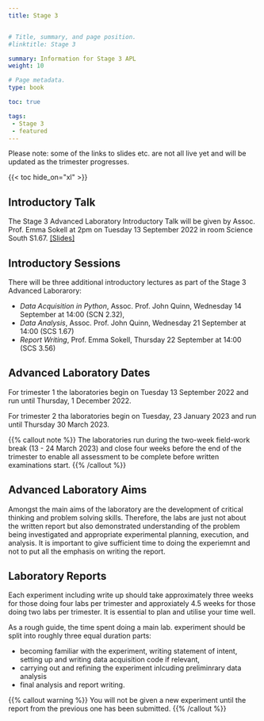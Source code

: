 ```yaml
---
title: Stage 3


# Title, summary, and page position.
#linktitle: Stage 3

summary: Information for Stage 3 APL
weight: 10

# Page metadata.
type: book

toc: true

tags:
 - Stage 3
 - featured
---
```


Please note: some of the links to slides etc. are not all live yet and will be updated as the trimester progresses.

{{< toc hide_on="xl" >}}

## Introductory Talk

The Stage 3 Advanced Laboratory Introductory Talk will be given by
Assoc. Prof. Emma Sokell at 2pm on Tuesday 13 September 2022 in
room Science South S1.67. [[Slides]](https://physicslabs.ucd.ie/~apl/labs_master/docs/2022/S3Intro/Stage3_Lab_Intro2223.pdf)


## Introductory Sessions

There will be three additional introductory lectures as part of the Stage 3 Advanced Laborarory:
* _Data Acquisition in Python_, Assoc. Prof. John Quinn, Wednesday 14 September at 14:00 (SCN 2.32),
* _Data Analysis_, Assoc. Prof. John Quinn, Wednesday 21 September at 14:00 (SCS 1.67)
* _Report Writing_, Prof. Emma Sokell, Thursday 22 September at 14:00 (SCS 3.56)

## Advanced Laboratory Dates

For trimester 1 the laboratories begin on Tuesday 13 September 2022 and
run until Thursday, 1 December 2022.

For trimester 2 tha laboratories begin on Tuesday, 23 January 2023 and
run until Thursday 30 March 2023.

{{% callout note %}}
The laboratories run during the two-week field-work break (13 - 24 March 2023) and close four weeks before the end of the trimester to enable all assessment to be complete before written examinations start.
{{% /callout %}}

## Advanced Laboratory Aims

Amongst the main aims of the laboratory are the development of
critical thinking and problem solving skills. Therefore, the labs are
just not about the written report but also demonstrated
understanding of the problem being investigated and appropriate
experimental planning, execution, and analysis. It is important to
give sufficient time to doing the experiemnt and not to put all the
emphasis on writing the report.


## Laboratory Reports
Each experiment including write up should take approximately three weeks for those doing four labs per trimester and approxiately  4.5 weeks for those doing two labs per trimester.
It is essential to plan and utilise your time well.

As a rough guide, the time spent doing a main lab. experiment should be split into roughly three equal duration parts:
*  becoming familiar with the experiment, writing statement of intent, setting up and writing data acquisition code if relevant,
* carrying out and refining the experiment inlcuding  preliminrary data analysis
* final analysis and report writing.



{{% callout warning %}}
You will not be given a new experiment until the report from the previous one has been submitted.
{{% /callout %}}


